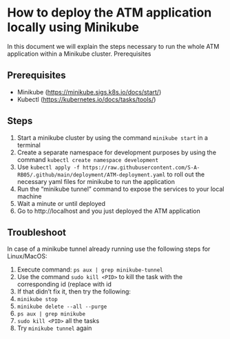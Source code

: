 # How to deploy the ATM application locally using Minikube 
In this document we will explain the steps necessary to run the whole ATM application within a Minikube cluster. Prerequisites  

## Prerequisites 

- Minikube (https://minikube.sigs.k8s.io/docs/start/) 
- Kubectl (https://kubernetes.io/docs/tasks/tools/) 

 

## Steps 

1. Start a minikube cluster by using the command ```minikube start``` in a terminal 
2. Create a separate namespace for development purposes by using the command ```kubectl create namespace development``` 
3. Use ```kubectl apply -f https://raw.githubusercontent.com/S-A-RB05/.github/main/deployment/ATM-deployment.yaml``` to roll out the necessary yaml files for minikube to run the application 
4. Run the “minikube tunnel” command to expose the services to your local machine 
5. Wait a minute or until deployed 
6. Go to http://localhost and you just deployed the ATM application 

 

 

## Troubleshoot 

In case of a minikube tunnel already running use the following steps for Linux/MacOS: 
1. Execute command: ```ps aux | grep minikube-tunnel``` 
2. Use the command ```sudo kill <PID>``` to kill the task with the corresponding id (replace <PID> with id
3. If that didn’t fix it, then try the following: 
4. ```minikube stop``` 
5. ```minikube delete --all --purge``` 
6. ```ps aux | grep minikube``` 
7. ```sudo kill <PID>``` all the tasks 
8. Try ```minikube tunnel``` again 
